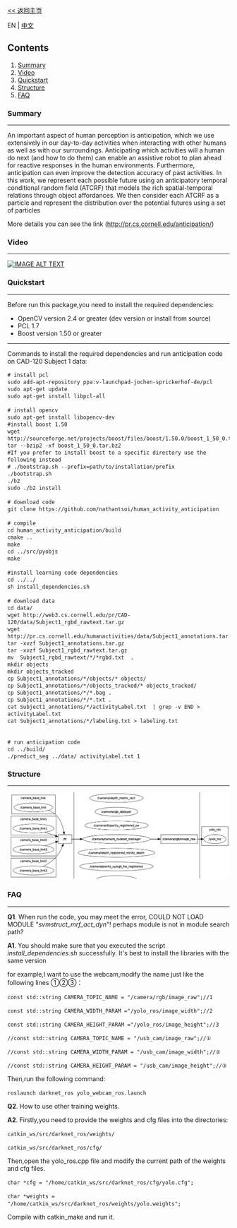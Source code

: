 
<a name="Top"></a>
[\<< 返回主页](http://www.github.com/birlrobotics/birl_baxter/wiki/mainpage_cn)

EN | [中文](https://github.com/birlrobotics/birl_baxter/wiki/yolo_for_ros_cn)

## Contents
1.  [Summary](#Summary)
2.  [Video](#Video)
3.  [Quickstart](#Quickstart)
4.  [Structure](#Structure)
5.  [FAQ](#FAQ)



<a name="user-content-Summary"></a>
### [<span class="octicon octicon-link"></span>](#summary)Summary
***
An important aspect of human perception is anticipation, which we use extensively in our day-to-day activities when interacting with other humans as well as with our surroundings. Anticipating which activities will a human do next (and how to do them) can enable an assistive robot to plan ahead for reactive responses in the human environments. Furthermore, anticipation can even improve the detection accuracy of past activities. In this work, we represent each possible future using an anticipatory temporal conditional random field (ATCRF) that models the rich spatial-temporal relations through object affordances. We then consider each ATCRF as a particle and represent the distribution over the potential futures using a set of particles

More details you can see the link (http://pr.cs.cornell.edu/anticipation/)

<a name="user-content-Video"></a>
### [<span class="octicon octicon-link"></span>](#video)Video

* * *
<a href="http://v.youku.com/v_show/id_XMzM4MzA5ODAyNA==.html?spm=a2hzp.8244740.0.0"></a>

[![IMAGE ALT TEXT](http://static.youku.com/index/img/header/yklogo_h.png)](https://www.youtube.com/watch?time_continue=9&v=dZyp41qBZBE "cornell anticipation project")

<a name="user-content-Quickstart"></a>

### [<span class="octicon octicon-link"></span>](#quickstart)Quickstart

* * *
Before run this package,you need to install the required dependencies:
-   OpenCV version 2.4 or greater (dev version or install from source)
-   PCL 1.7
-   Boost version 1.50 or greater
----------
Commands to install the required dependencies and run anticipation code on CAD-120 Subject 1 data:

```
# install pcl
sudo add-apt-repository ppa:v-launchpad-jochen-sprickerhof-de/pcl 
sudo apt-get update
sudo apt-get install libpcl-all

# install opencv
sudo apt-get install libopencv-dev
#install boost 1.50
wget http://sourceforge.net/projects/boost/files/boost/1.50.0/boost_1_50_0.tar.bz2
tar --bzip2 -xf boost_1_50_0.tar.bz2
#If you prefer to install boost to a specific directory use the following instead
# ./bootstrap.sh --prefix=path/to/installation/prefix
./bootstrap.sh
./b2
sudo ./b2 install

# download code 
git clone https://github.com/nathantsoi/human_activity_anticipation

# compile
cd human_activity_anticipation/build
cmake ..
make
cd ../src/pyobjs
make

#install learning code dependencies
cd ../../
sh install_dependencies.sh

# download data
cd data/
wget http://web3.cs.cornell.edu/pr/CAD-120/data/Subject1_rgbd_rawtext.tar.gz
wget http://pr.cs.cornell.edu/humanactivities/data/Subject1_annotations.tar.gz
tar -xvzf Subject1_annotations.tar.gz
tar -xvzf Subject1_rgbd_rawtext.tar.gz
mv  Subject1_rgbd_rawtext/*/*rgbd.txt  .
mkdir objects
mkdir objects_tracked
cp Subject1_annotations/*/objects/* objects/
cp Subject1_annotations/*/objects_tracked/* objects_tracked/
cp Subject1_annotations/*/*.bag .
cp Subject1_annotations/*/*.txt .
cat Subject1_annotations/*/activityLabel.txt  | grep -v END > activityLabel.txt
cat Subject1_annotations/*/labeling.txt > labeling.txt


# run anticipation code 
cd ../build/
./predict_seg ../data/ activityLabel.txt 1
```



<a name="user-content-Structure"></a>

### [<span class="octicon octicon-link"></span>](#structure)Structure

* * *
![image](https://github.com/Jiajie-Ye/YOLO_for_ROS/blob/master/yolo%20node%20and%20topic%20from%202018-01-25%2022:29:17.png)

<a name="user-content-FAQ"></a>

### [<span class="octicon octicon-link"></span>](#faq)FAQ

* * *


**Q1**. When run the code, you may meet the error,
COULD NOT LOAD MODULE "*svmstruct_mrf_act_dyn*"!
perhaps module is not in module search path?

**A1**. You should make sure that you executed the script *install_dependencies.sh* successfully. It's best to install the libraries with the same version

for example,I want to use the webcam,modify the name just like the following lines ①②③：

`const std::string CAMERA_TOPIC_NAME = "/camera/rgb/image_raw";//1`

`const std::string CAMERA_WIDTH_PARAM ="/yolo_ros/image_width";//2`

`const std::string CAMERA_HEIGHT_PARAM ="/yolo_ros/image_height";//3`

`//const std::string CAMERA_TOPIC_NAME = "/usb_cam/image_raw";//①`

`//const std::string CAMERA_WIDTH_PARAM = "/usb_cam/image_width";//②`

`//const std::string CAMERA_HEIGHT_PARAM = "/usb_cam/image_height";//③`

Then,run the following command:

`roslaunch darknet_ros yolo_webcam_ros.launch`
 


**Q2**. How to use other training weights.

**A2**. Firstly,you need to provide the weights and cfg files into the directories:

`catkin_ws/src/darknet_ros/weights/`

`catkin_ws/src/darknet_ros/cfg/`

Then,open the yolo_ros.cpp file and modify the current path of the weights and cfg files.

`char *cfg = "/home/catkin_ws/src/darknet_ros/cfg/yolo.cfg";`

`char *weights = "/home/catkin_ws/src/darknet_ros/weights/yolo.weights";`

Compile with catkin_make and run it.
<!--stackedit_data:
eyJoaXN0b3J5IjpbLTExMDg0NzM2NjldfQ==
-->